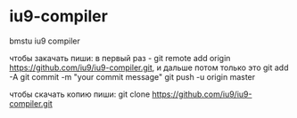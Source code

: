 iu9-compiler
============

bmstu iu9 compiler

чтобы закачать пиши:
в первый раз - git remote add origin https://github.com/iu9/iu9-compiler.git, и дальше
потом только это
git add -A
git commit -m "your commit message"
git push -u origin master


чтобы скачать копию пиши:
git clone https://github.com/iu9/iu9-compiler.git

